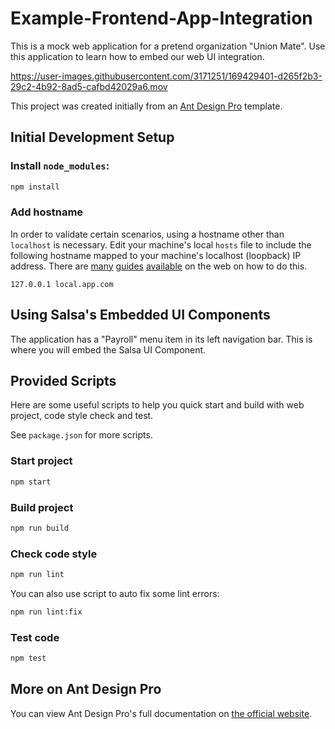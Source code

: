 # Example-Frontend-App-Integration

This is a mock web application for a pretend organization "Union Mate". Use this application to learn how to embed our web UI integration.

https://user-images.githubusercontent.com/3171251/169429401-d265f2b3-29c2-4b92-8ad5-cafbd42029a6.mov

This project was created initially from an [Ant Design Pro](https://pro.ant.design) template.

## Initial Development Setup

### Install `node_modules`:

```bash
npm install
```

### Add hostname

In order to validate certain scenarios, using a hostname other than `localhost` is necessary. Edit your machine's local `hosts` file to include the following hostname mapped to your machine's localhost (loopback) IP address. There are [many](https://help.nexcess.net/en_US/miscellaneous/how-to-find-the-hosts-file-on-my-mac) [guides](https://linuxize.com/post/how-to-edit-your-hosts-file/#modify-hosts-file-in-macos) [available](https://www.howtogeek.com/howto/27350/beginner-geek-how-to-edit-your-hosts-file/) on the web on how to do this.

```
127.0.0.1 local.app.com
```

## Using Salsa's Embedded UI Components

The application has a "Payroll" menu item in its left navigation bar. This is where you will embed the Salsa UI Component.

## Provided Scripts

Here are some useful scripts to help you quick start and build with web project, code style check and test.

See `package.json` for more scripts.

### Start project

```bash
npm start
```

### Build project

```bash
npm run build
```

### Check code style

```bash
npm run lint
```

You can also use script to auto fix some lint errors:

```bash
npm run lint:fix
```

### Test code

```bash
npm test
```

## More on Ant Design Pro

You can view Ant Design Pro's full documentation on [the official website](https://pro.ant.design).
